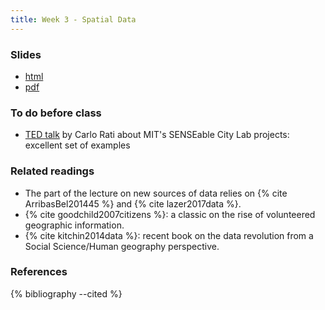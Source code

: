 ```yaml
---
title: Week 3 - Spatial Data
---
```


### Slides

- [html](../slides/lecture_03.html)
- [pdf](../slides/lecture_03.pdf)

### To do before class

* [TED talk](https://www.youtube.com/watch?v=CijsvAGU6-c) by Carlo Rati about MIT's SENSEable City Lab projects: excellent set of examples

### Related readings

* The part of the lecture on new sources of data relies on {% cite ArribasBel201445 %} and {% cite lazer2017data %}.
* {% cite goodchild2007citizens %}: a classic on the rise of volunteered geographic information.
* {% cite kitchin2014data %}: recent book on the data revolution from a Social Science/Human geography perspective.

### References

{% bibliography --cited %}



